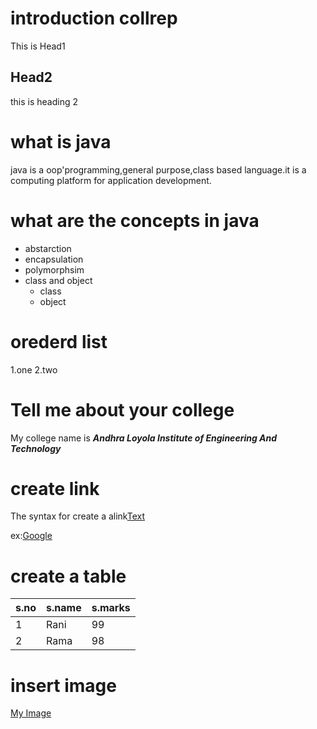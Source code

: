 # introduction collrep
This is Head1

## Head2
this is heading 2

# what is java
java is a oop'programming,general purpose,class based language.it is a computing platform for application development.

# what are the concepts in java
* abstarction
* encapsulation
* polymorphsim
* class and object
  * class
  * object
  
 # orederd list
 1.one
 2.two

# Tell me about your college
My college name is ***Andhra Loyola Institute of Engineering And Technology***

# create link
The syntax for create a alink[Text](url)

ex:[Google](https://www.google.com/)

# create a table
s.no|s.name|s.marks
----|------|-----
1|Rani|99
2|Rama|98

# insert image
[My Image](img.jpg)

